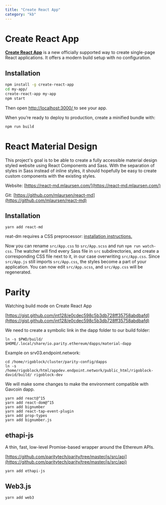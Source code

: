 ```yaml
---
title: "Create React App"
category: "kb"
---
```


# Create React App

[**Create React App**](https://github.com/facebookincubator/create-react-app) is a new officially supported way to create single-page React applications. It offers a modern build setup with no configuration.

## Installation

```bash
npm install -g create-react-app
cd my-app/
create-react-app my-app
npm start
```

Then open [http://localhost:3000/ ](http://localhost:3000/ )to see your app.

When you’re ready to deploy to production, create a minified bundle with:

```bash
npm run build
```

# React Material Design

This project's goal is to be able to create a fully accessible material design styled website using React Components and Sass. With the separation of styles in Sass instead of inline styles, it should hopefully be easy to create custom components with the existing styles.

Website: [https://react-md.mlaursen.com/](https://react-md.mlaursen.com/)

Git: [https://github.com/mlaursen/react-md](https://github.com/mlaursen/react-md)

## Installation

```
yarn add react-md
```

reat-dm requires a CSS preprocessor: [installation instructions.](https://github.com/facebookincubator/create-react-app/blob/master/packages/react-scripts/template/README.md#adding-a-css-preprocessor-sass-less-etc)

Now you can rename `src/App.css` to `src/App.scss` and run `npm run watch-css`. The watcher will find every Sass file in `src` subdirectories, and create a corresponding CSS file next to it, in our case overwriting `src/App.css`. Since `src/App.js` still imports `src/App.css`, the styles become a part of your application. You can now edit `src/App.scss`, and `src/App.css` will be regenerated.

# Parity

Watching build mode on Create React App

[https://gist.github.com/int128/e0cdec598c5b3db728ff35758abdbafd](https://gist.github.com/int128/e0cdec598c5b3db728ff35758abdbafd)

We need to create a symbolic link in the dapp folder to our build folder:

```
ln -s $PWD/build/ $HOME/.local/share/io.parity.ethereum/dapps/material-dapp
```

Example on srv03.endpoint.network:

    cd /home/rigoblock/cluster/parity-config/dapps
    ln -s /home/rigoblock/html/appdev.endpoint.network/public_html/rigoblock-david/build/ rigoblock-dev

We will make some changes to make the environment compatible with Gavcoin dapp.

```
yarn add react@^15
yarn add react-dom@^15
yarn add bignumber
yarn add react-tap-event-plugin
yarn add prop-types
yarn add bignumber.js
```

## ethapi-js

A thin, fast, low-level Promise-based wrapper around the Ethereum APIs.

[https://github.com/paritytech/parity/tree/master/js/src/api](https://github.com/paritytech/parity/tree/master/js/src/api)

```
yarn add ethapi-js
```

## Web3.js

```
yarn add web3
```


